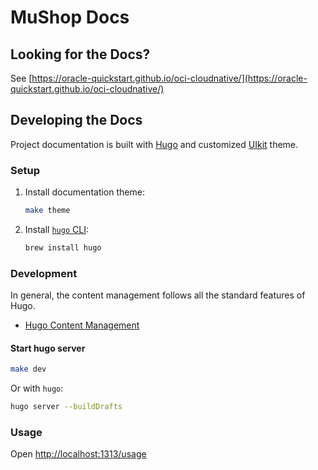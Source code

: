 # MuShop Docs

## Looking for the Docs?

See [https://oracle-quickstart.github.io/oci-cloudnative/](https://oracle-quickstart.github.io/oci-cloudnative/)

## Developing the Docs

Project documentation is built with [Hugo](https://gohugo.io/) and customized [UIkit](https://getuikit.com) theme.

### Setup

1. Install documentation theme:

    ```sh
    make theme
    ```

1. Install [`hugo` CLI](https://gohugo.io/getting-started/installing/):

    ```sh
    brew install hugo
    ```

### Development

In general, the content management follows all the standard features of Hugo.

- [Hugo Content Management](https://gohugo.io/content-management/)

#### Start hugo server

```sh
make dev
```

Or with `hugo`:

```sh
hugo server --buildDrafts
```

### Usage

Open [http://localhost:1313/usage](http://localhost:1313/usage)
